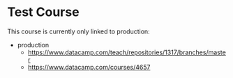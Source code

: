 # Test Course

This course is currently only linked to production:

- production
  + https://www.datacamp.com/teach/repositories/1317/branches/master
  + https://www.datacamp.com/courses/4657

